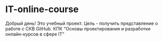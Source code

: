 # IT-online-course

Добрый день!
Это учебный проект. Цель - получить представление о работе с СКВ GitHub.
КПК "Основы проектирования и разработки онлайн-курсов в сфере IT"

